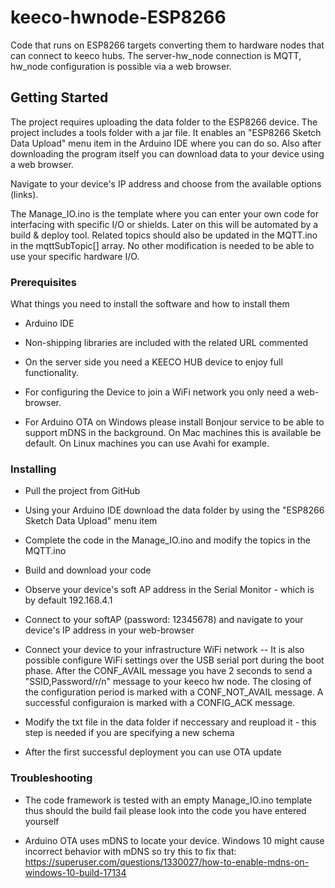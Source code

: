 # keeco-hwnode-ESP8266

Code that runs on ESP8266 targets converting them to hardware nodes that can connect to keeco hubs. The server-hw_node connection is MQTT, hw_node configuration is possible via a web browser.


## Getting Started

The project requires uploading the data folder to the ESP8266 device. The project includes a tools folder with a jar file. It enables an "ESP8266 Sketch Data Upload" menu item in the Arduino IDE where you can do so. Also after downloading the program itself you can download data to your device using a web browser.

Navigate to your device's IP address and choose from the available options (links).

The Manage_IO.ino is the template where you can enter your own code for interfacing with specific I/O or shields. Later on this will be automated by a build & deploy tool.
Related topics should also be updated in the MQTT.ino in the mqttSubTopic[] array. No other modification is needed to be able to use your specific hardware I/O.

### Prerequisites

What things you need to install the software and how to install them

- Arduino IDE

- Non-shipping libraries are included with the related URL commented

- On the server side you need a KEECO HUB device to enjoy full functionality.

- For configuring the Device to join a WiFi network you only need a web-browser.

- For Arduino OTA on Windows please install Bonjour service to be able to support mDNS in the background. On Mac machines this is available be default. On Linux machines you can use Avahi for example.

### Installing

- Pull the project from GitHub

- Using your Arduino IDE download the data folder by using the "ESP8266 Sketch Data Upload" menu item

- Complete the code in the Manage_IO.ino and modify the topics in the MQTT.ino

- Build and download your code

- Observe your device's soft AP address in the Serial Monitor - which is by default 192.168.4.1

- Connect to your softAP (password: 12345678) and navigate to your device's IP address in your web-browser

- Connect your device to your infrastructure WiFi network
-- It is also possible configure WiFi settings over the USB serial port during the boot phase. After the CONF_AVAIL message you have 2 seconds to send a "SSID,Password/r/n" message to your keeco hw node. The closing of the configuration period is marked with a CONF_NOT_AVAIL message. A successful configuraion is marked with a CONFIG_ACK message.

- Modify the txt file in the data folder if neccessary and reupload it - this step is needed if you are specifying a new schema

- After the first successful deployment you can use OTA update 

### Troubleshooting

- The code framework is tested with an empty Manage_IO.ino template thus should the build fail please look into the code you have entered yourself

- Arduino OTA uses mDNS to locate your device. Windows 10 might cause incorrect behavior with mDNS so try this to fix that: https://superuser.com/questions/1330027/how-to-enable-mdns-on-windows-10-build-17134





